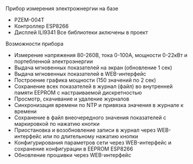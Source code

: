 Прибор измерения электрожнергии на базе 
- PZEM-004T
- Контроллер ESP8266
- Дисплей ILI9341
Все библиотеки аключены в проект

Возможности прибора
- Измерение напряжения 80-260В, тока 0-100А, мощности 0-22кВт и портебленной электроэнергии
- Выдача мгновенных показателей на экран (обновление 1 сек)
- Выдача мгновенных показателей в WEB-интерфейс
- Построение графика мощности (150 значений по 2 сек)
- Сохранение всех показателей в журнал (файл) во внутренней памяти EEPROM с настраиваемой дискретностью
- Просмотр, скачивание и удаление журналов
- Синхронизация времени по NTP и привязка значения в журнале к времени
- Сохранение в файл внеочередного значения показателей с маркировкой по нажатию кнопки
- Приостановка и возобновление записи в журнал через WEB-интерфейс или по длительному нажатию кнопки
- Конфигурирования параметров сети через WEB-интерфейс и сохранение конфигурации в EEPROM ESP8266
- Обновление прошивки через WEB-интерфейс


